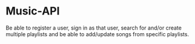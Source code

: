# Music-API
Be able to register a user, sign in as that user, search for and/or create multiple playlists and be able to add/update songs from specific playlists.  
